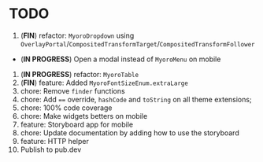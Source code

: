 # TODO

1. (**FIN**) refactor: `MyoroDropdown` using `OverlayPortal`/`CompositedTransformTarget`/`CompositedTransformFollower`

- (**IN PROGRESS**) Open a modal instead of `MyoroMenu` on mobile

1. (**IN PROGRESS**) refactor: `MyoroTable`
1. (**FIN**) feature: Added `MyoroFontSizeEnum.extraLarge`
1. chore: Remove `finder` functions
1. chore: Add `==` override, `hashCode` and `toString` on all theme extensions;
1. chore: 100% code coverage
1. chore: Make widgets betters on mobile
1. feature: Storyboard app for mobile
1. chore: Update documentation by adding how to use the storyboard
1. feature: HTTP helper
1. Publish to pub.dev
